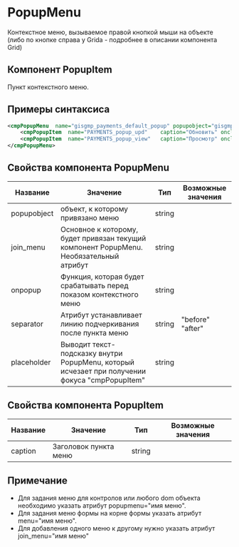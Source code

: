 # PopupMenu

Контекстное меню, вызываемое правой кнопкой мыши на объекте (либо по кнопке справа у Gridа - подробнее в описании компонента Grid)

## Компонент PopupItem

Пункт контекстного меню.

## Примеры синтаксиса

```xml
<cmpPopupMenu  name="gisgmp_payments_default_popup" popupobject="gisgmp_payments_default" onpopup="Form.onPopupPayments();">
	<cmpPopupItem  name="PAYMENTS_popup_upd"	caption="Обновить" onclick="Form.Refresh();"/>
	<cmpPopupItem  name="PAYMENTS_popup_view"	caption="Просмотр" onclick="Form.ViewPayment();"/>
</cmpPopupMenu>
```


## Свойства компонента PopupMenu

|Название|Значение|Тип|Возможные значения|
|---|---|---|---|
|popupobject|объект, к которому привязано меню|string||
|join_menu|Основное к которому, будет привязан текущий компонент PopupMenu. Необязательный атрибут|string||
|onpopup|Функция, которая будет срабатывать перед показом контекстного меню|string||
|separator|Атрибут устанавливает   линию подчеркивания после пункта меню|string|"before" "after"|
|placeholder|Выводит текст-подсказку внутри PopupMenu, который исчезает при получении фокуса "cmpPopupItem" |string||


## Свойства компонента PopupItem

|Название|Значение|Тип|Возможные значения|
|---|---|---|---|
|caption|Заголовок пункта меню|string||

## Примечание

* Для задания меню для контролов или любого dom объекта необходимо указать атрибут popupmenu="имя меню".
* Для задания меню формы на корне формы указать атрибут menu="имя меню".
* Для добавления одного меню к другому нужно указать атрибут join_menu="имя меню"
